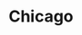 ---
layout: location

title: Chicago
latitude: 41.87811
longitude: -87.62980
address: Illinois

info: 2,714,856

tags:
- Wind
- Cubs
- Deep Dish Pizza

---
